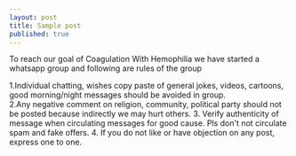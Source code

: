 ```yaml
---
layout: post
title: Sample post
published: true
---
```

To reach our goal of Coagulation With Hemophilia we have started a whatsapp group and following are rules of the group
  
1.Individual chatting, wishes  copy paste of general jokes, videos, cartoons, good morning/night messages should be avoided in group.   
2.Any negative comment on religion, community, political party should not be posted because indirectly we may hurt others. 
3. Verify authenticity of message when circulating messages for good cause. Pls don't not circulate spam and fake offers.
4. If you do not like or have objection on any post, express one to one.



